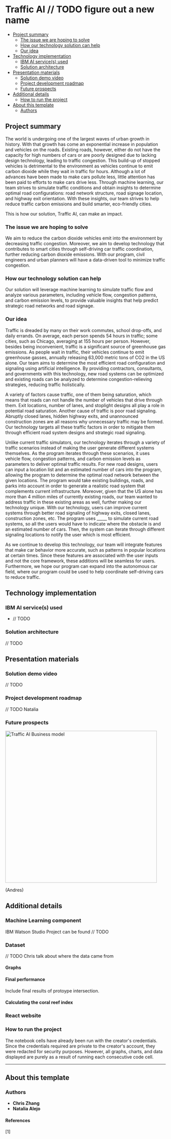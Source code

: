 # Traffic AI // TODO figure out a new name

- [Project summary](#project-summary)
  - [The issue we are hoping to solve](#the-issue-we-are-hoping-to-solve)
  - [How our technology solution can help](#how-our-technology-solution-can-help)
  - [Our idea](#our-idea)
- [Technology implementation](#technology-implementation)
  - [IBM AI service(s) used](#ibm-ai-services-used)
  - [Solution architecture](#solution-architecture)
- [Presentation materials](#presentation-materials)
  - [Solution demo video](#solution-demo-video)
  - [Project development roadmap](#project-development-roadmap)
  - [Future prospects](#future-prospects)
- [Additional details](#additional-details)
  - [How to run the project](#how-to-run-the-project)
- [About this template](#about-this-template)
  - [Authors](#authors)

## Project summary

The world is undergoing one of the largest waves of urban growth in history. With that growth has come an exponential increase in population and vehicles on the roads. Existing roads, however, either do not have the capacity for high numbers of cars or are poorly designed due to lacking design technology, leading to traffic congestion. This build-up of stopped vehicles is detrimental to the environment as vehicles continue to emit carbon dioxide while they wait in traffic for hours. Although a lot of advances have been made to make cars pollute less, little attention has been paid to efforts to make cars drive less. Through machine learning, our team strives to simulate traffic conditions and obtain insights to determine optimal road configurations: road network structure, road signage location, and highway exit orientation. With these insights, our team strives to help reduce traffic carbon emissions and build smarter, eco-friendly cities.


This is how our solution, Traffic AI, can make an impact.

### The issue we are hoping to solve

We aim to reduce the carbon dioxide vehicles emit into the environment by decreasing traffic congestion. Moreover, we aim to develop technology that contributes to smart cities through self-driving car traffic coordination, further reducing carbon dioxide emissions. With our program, civil engineers and urban planners will have a data-driven tool to minimize traffic congestion.

### How our technology solution can help

Our solution will leverage machine learning to simulate traffic flow and analyze various parameters, including vehicle flow, congestion patterns, and carbon emission levels, to provide valuable insights that help predict strategic road networks and road signage.

### Our idea

Traffic is dreaded by many on their work commutes, school drop-offs, and daily errands. On average, each person spends 54 hours in traffic; some cities, such as Chicago, averaging at 155 hours per person. However, besides being inconvenient, traffic is a significant source of greenhouse gas emissions. As people wait in traffic, their vehicles continue to emit greenhouse gasses, annually releasing 63,000 metric tons of CO2  in the US alone. Our team aims to determine the most efficient road configuration and signaling using artificial intelligence. By providing contractors, consultants, and governments with this technology, new road systems can be optimized and existing roads can be analyzed to determine congestion-relieving strategies, reducing traffic holistically.  

A variety of factors cause traffic, one of them being saturation, which means that roads can not handle the number of vehicles that drive through them. Exit locations, number of lanes, and stoplight designs all play a role in potential road saturation. Another cause of traffic is poor road signaling. Abruptly closed lanes, hidden highway exits, and unannounced construction zones are all reasons why unnecessary traffic may be formed. Our technology targets all these traffic factors in order to mitigate them through efficient road system designs and strategic road signaling. 

Unlike current traffic simulators, our technology iterates through a variety of traffic scenarios instead of making the user generate different systems themselves. As the program iterates through these scenarios, it uses vehicle flow, congestion patterns, and carbon emission levels as parameters to deliver optimal traffic results. For new road designs, users can input a location list and an estimated number of cars into the program, allowing the program to determine the optimal road network between the given locations. The program would take existing buildings, roads, and parks into account in order to generate a realistic road system that complements current infrastructure. Moreover, given that the US alone has more than 4 million miles of currently existing roads, our team wanted to address traffic in these existing areas as well, further making our technology unique. With our technology, users can improve current systems through better road signaling of highway exits, closed lanes, construction zones, etc. The program uses _____ to simulate current road systems, so all the users would have to indicate where the obstacle is and an estimated number of cars. Then, the system can iterate through different signaling locations to notify the user which is most efficient. 

As we continue to develop this technology, our team will integrate features that make car behavior more accurate, such as patterns in popular locations at certain times. Since these features are associated with the user inputs and not the core framework, these additions will be seamless for users. Furthermore, we hope our program can expand into the autonomous car field, where our program could be used to help coordinate self-driving cars to reduce traffic.


## Technology implementation

### IBM AI service(s) used

- // TODO

### Solution architecture

// TODO

## Presentation materials

### Solution demo video

// TODO

### Project development roadmap

// TODO Natalia

### Future prospects
<img width="476" alt="Traffic AI Business model" src="https://github.com/chriszhang08/TrafficAI/assets/130103153/f0ae30ec-c527-4f7b-95e8-2fd5730cc490">

(Andres)

## Additional details

### Machine Learning component

IBM Watson Studio Project can be found // TODO

### Dataset

// TODO Chris talk about where the data came from

#### Graphs


#### Final performance

Include final results of protoype intersection.

#### Calculating the coral reef index


### React website

### How to run the project

The notebook cells have already been run with the creator's credentials. Since the credentials required are private to the creator's account, they were redacted for security purposes. However, all graphs, charts, and data displayed are purely as a result of running each consecutive code cell.

---

## About this template

### Authors

- **Chris Zhang**
- **Natalia Alejo**

#### References

[1] 
